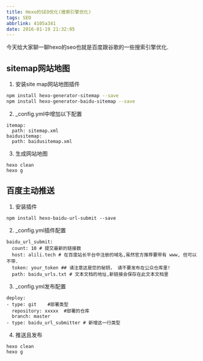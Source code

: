```yaml
---
title: Hexo的SEO优化(搜索引擎优化)
tags: SEO
abbrlink: 4105a341
date: 2016-01-19 21:32:05
---
```


今天给大家聊一聊hexo的seo也就是百度跟谷歌的一些搜索引擎优化.


## sitemap网站地图

1. 安装site map网站地图插件
```bash
npm install hexo-generator-sitemap --save
npm install hexo-generator-baidu-sitemap --save
```


2. _config.yml中增加以下配置
```
itemap:
  path: sitemap.xml
baidusitemap:
  path: baidusitemap.xml
```

3. 生成网站地图

```
hexo clean
hexo g
```


## 百度主动推送

1. 安装插件
```
npm install hexo-baidu-url-submit --save
```

2.  _config.yml插件配置

```
baidu_url_submit:
  count: 10 # 提交最新的链接数
  host: alili.tech # 在百度站长平台中注册的域名,虽然官方推荐要带有 www, 但可以不带.
  token: your_token ## 请注意这是您的秘钥， 请不要发布在公众仓库里!
  path: baidu_urls.txt # 文本文档的地址,新链接会保存在此文本文档里
```

3. _config.yml发布配置
```
deploy:
- type: git    #部署类型
  repository: xxxxx  #部署的仓库
  branch: master  
- type: baidu_url_submitter # 新增这一行类型
```

4. 推送且发布
```
hexo clean
hexo g
```